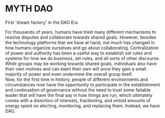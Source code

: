# MYTH DAO
First 'dream factory' in the DAO Era

For thousands of years, humans have tried many different mechanisms to resolve disputes and collaborate towards shared goals.
However, besides the technology platforms that we have at hand, not much has changed in how humans organize ourselves and 
go about collaborating. Centralization of power and authority has been a useful way to establish set rules and systems for
how we do business, set rules, and all sorts of other discourse. While groups may be working towards shared goals, individuals
also have their own motives and can exert their own will once they gain a small majority of power and even undermine the overall
group itself. \
Now, for the first time in history, people of different environments and circumstances now have the opportunity to 
participate in the establishment and continuation of governance without the need to trust some failable leader that will have the
final say in how things are run, which ultimately comes with a distortion of interests, fractioning, and untold amounts of energy 
spent on electing, monitoring, and replacing them. Instead, we have DAO.
